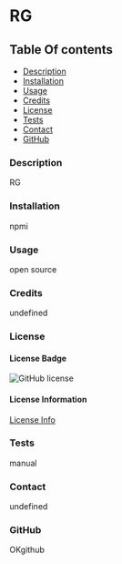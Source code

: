 # RG

## Table Of contents
- [Description](#description)
- [Installation](#installation)
- [Usage](#usage)
- [Credits](#credits)
- [License](#license)
- [Tests](#tests)
- [Contact](#contact)
- [GitHub](#github)


### Description
RG

### Installation
npmi

### Usage
open source

### Credits
undefined

### License
#### License Badge
  
  ![GitHub license](https://img.shields.io/badge/license-APACHE-blue.svg)
  
  #### License Information
  [License Info](https://choosealicense.com/licenses/)


### Tests
manual

### Contact
undefined

### GitHub
OKgithub
